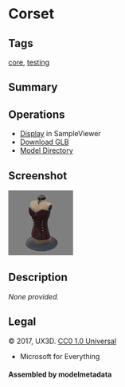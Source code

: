 # Corset

## Tags

[core](../../Models-core.md), [testing](../../Models-testing.md)

## Summary

 

## Operations

* [Display](https://github.khronos.org/glTF-Sample-Viewer-Release/?model=https://raw.GithubUserContent.com/KhronosGroup/glTF-Sample-Assets/main/./Models/Corset/glTF-Binary/Corset.glb) in SampleViewer
* [Download GLB](https://raw.GithubUserContent.com/KhronosGroup/glTF-Sample-Assets/main/./Models/Corset/glTF-Binary/Corset.glb)
* [Model Directory](./)

## Screenshot

![screenshot](screenshot/screenshot.jpg)

## Description

_None provided._

## Legal

&copy; 2017, UX3D. [CC0 1.0 Universal](https://creativecommons.org/publicdomain/zero/1.0/legalcode)

 - Microsoft for Everything

#### Assembled by modelmetadata
